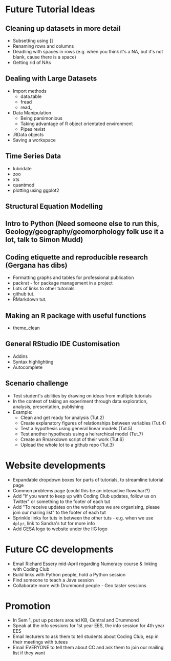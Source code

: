 # Future Tutorial Ideas

## Cleaning up datasets in more detail
* Subsetting using []
* Renaming rows and columns
* Deadling with spaces in rows (e.g. when you think it's a NA, but it's not blank, cause there is a space)
* Getting rid of NAs

## Dealing with Large Datasets
* Import methods
  * data.table
  * fread
  * read_
* Data Manipulation
  * Being parsimonious
  * Taking advantage of R object orientated environment
  * Pipes revist
* .RData objects
* Saving a workspace

## Time Series Data
* lubridate
* zoo
* xts
* quantmod
* plotting using ggplot2

## Structural Equation Modelling

## Intro to Python (Need someone else to run this, Geology/geography/geomorphology folk use it a lot, talk to Simon Mudd)

## Coding etiquette and reproducible research (Gergana has dibs)
* Formatting graphs and tables for professional publication
* packrat - for package management in a project
* Lots of links to other tutorials
 * github tut.
 * RMarkdown tut.

## Making an R package with useful functions
* theme_clean

## General RStudio IDE Customisation
* Addins
* Syntax highlighting
* Autocomplete

## Scenario challenge
* Test student's abilities by drawing on ideas from multiple tutorials
* In the context of taking an experiment through data exploration, analysis, presentation, publishing
* Example:
  * Clean and get ready for analysis (Tut.2)
  * Create explanatory figures of relationships between variables (Tut.4)
  * Test a hypothesis using general linear models (Tut.5)
  * Test another hypothesis using a heirarchical model (Tut.7)
  * Create an Rmarkdown script of their work (Tut.6)
  * Upload the whole lot to a github repo (Tut.3)
  
# Website developments
* Expandable dropdown boxes for parts of tutorials, to streamline tutorial page
* Common problems page (could this be an interactive flowchart?)
* Add "If you want to keep up with Coding Club updates, follow us on Twitter" or something to the footer of each tut
* Add "To receive updates on the workshops we are organising, please join our mailing list" to the footer of each tut
* Sprinkle links for tuts in between the other tuts - e.g. when we use `dplyr`, link to Sandra's tut for more info
* Add GESA logo to website under the IIG logo

# Future CC developments
* Email Richard Essery mid-April regarding Numeracy course & linking with Coding Club
* Build links with Python people, hold a Python session
* Find someone to teach a Java session
* Collaborate more with Drummond people - Geo taster sessions

# Promotion
* In Sem 1, put up posters around KB, Central and Drummond
* Speak at the info sessions for 1st year EES, the info session for 4th year EES
* Email lecturers to ask them to tell students about Coding Club, esp in their meetings with tutees
* Email EVERYONE to tell them about CC and ask them to join our mailing list if they want



